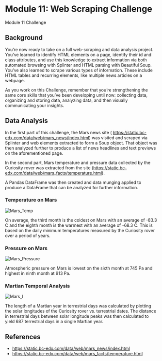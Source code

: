# Module 11: Web Scraping Challenge
Module 11 Challenge

## Background
You’re now ready to take on a full web-scraping and data analysis project. You’ve learned to identify HTML elements on a page, identify their id and class attributes, and use this knowledge to extract information via both automated browsing with Splinter and HTML parsing with Beautiful Soup. You’ve also learned to scrape various types of information. These include HTML tables and recurring elements, like multiple news articles on a webpage.

As you work on this Challenge, remember that you’re strengthening the same core skills that you’ve been developing until now: collecting data, organizing and storing data, analyzing data, and then visually communicating your insights.

## Data Analysis
In the first part of this challenge, the Mars news site ( https://static.bc-edx.com/data/web/mars_news/index.html) was visited and scraped via Splinter and web elements extracted to form a Soup object. That object was then analyzed further to produce a list of news headlines and text previews on the aforementioned page.

In the second part, Mars temperature and pressure data collected by the Curiosity rover was extracted from the site (https://static.bc-edx.com/data/web/mars_facts/temperature.html). 

A Pandas DataFrame was then created and data munging applied to produce a DataFrame that can be analyzed for further information.

### Temperature on Mars
![Mars_Temp](https://github.com/MAamer28/web-scraping-challenge/assets/130619866/cadc6363-51b4-4fa4-8ae2-0eb60064f760)

On average, the third month is the coldest on Mars with an average of -83.3 C and the eighth month is the warmest with an average of -68.3 C. This is based on the daily minimum temperatures measured by the Curiosity rover over a period of years.

### Pressure on Mars
![Mars_Pressure](https://github.com/MAamer28/web-scraping-challenge/assets/130619866/3a1bd1ff-b3e9-4612-939d-6510ce6996ba)

Atmospheric pressure on Mars is lowest on the sixth month at 745 Pa and highest in ninth month at 913 Pa. 

### Martian Temporal Analysis
![Mars_l](https://github.com/MAamer28/web-scraping-challenge/assets/130619866/bdd478d9-cbf9-4036-9876-162e2f57a44e)

The length of a Martian year in terrestrial days was calculated by plotting the solar longitudes of the Curiosity rover vs. terrestrial dates. The distance in terrestrial days between solar longitude peaks was then calculated to yield 687 terrestrial days in a single Martian year.

## References
- https://static.bc-edx.com/data/web/mars_news/index.html
- https://static.bc-edx.com/data/web/mars_facts/temperature.html
